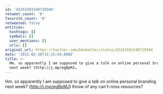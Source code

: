 ```yaml
---
id: '42241591548719104'
retweet_count: '0'
favorite_count: '0'
retweeted: false
entities:
  hashtags: []
  symbols: []
  user_mentions: []
  urls: []
original_url: https://twitter.com/benbalter/status/42241591548719104
date: '2011-02-28T15:15:54.000Z'
title: >-
  Hm. so apparently I am supposed to give a talk on online personal branding
  next week? (http://j.mp/egBpMJ…
---
```


Hm. so apparently I am supposed to give a talk on online personal branding next week? (http://j.mp/egBpMJ) Know of any can't-miss resources?
